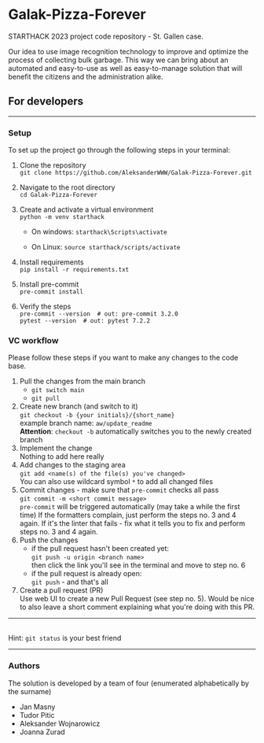 # Galak-Pizza-Forever
STARTHACK 2023 project code repository - St. Gallen case.

Our idea to use image recognition technology to improve and optimize the process of
collecting bulk garbage. This way we can bring about an automated and easy-to-use as well
as easy-to-manage solution that will benefit the citizens and the administration alike.


## For developers

---

### Setup

To set up the project go through the following steps in your terminal:

1. Clone the repository <br>
`git clone https://github.com/AleksanderWWW/Galak-Pizza-Forever.git`
2. Navigate to the root directory <br>
`cd Galak-Pizza-Forever`
3. Create and activate a virtual environment <br>
`python -m venv starthack`

   - On windows: `starthack\Scripts\activate`

   -  On Linux: `source starthack/scripts/activate`

4. Install requirements <br>
`pip install -r requirements.txt`
5. Install pre-commit <br>
`pre-commit install`
6. Verify the steps <br>
`pre-commit --version  # out: pre-commit 3.2.0` <br>
`pytest --version  # out: pytest 7.2.2` <br>

### VC workflow

Please follow these steps if you want to make any changes to the code base.

1. Pull the changes from the main branch
   - `git switch main`
   - `git pull`
2. Create new branch (and switch to it)
<br> `git checkout -b {your initials}/{short_name}`
<br> example branch name: `aw/update_readme`
<br> **Attention**: `checkout -b` automatically switches you to the newly created branch
3. Implement the change
<br> Nothing to add here really
4. Add changes to the staging area
<br> `git add <name(s) of the file(s) you've changed>`
<br> You can also use wildcard symbol `*` to add all changed files
5. Commit changes - make sure that `pre-commit` checks all pass
<br> `git commit -m <short commit message>`
<br> `pre-commit` will be triggered automatically (may take a while the first time)
If the formatters complain, just perform the steps no. 3 and 4 again.
If it's the linter that fails - fix what it tells you to fix and perform
steps no. 3 and 4 again.
6. Push the changes
   - if the pull request hasn't been created yet:
   <br> `git push -u origin <branch name>`
   <br> then click the link you'll see in the terminal and move to step no. 6
   - if the pull request is already open:
   <br> `git push` - and that's all
7. Create a pull request (PR)
<br> Use web UI to create a new Pull Request (see step no. 5). Would be
nice to also leave a short comment explaining what you're doing with this
PR.

---
<br> Hint: `git status` is your best friend

---

### Authors
The solution is developed by a team of four (enumerated alphabetically by the surname)
- Jan Masny
- Tudor Pitic
- Aleksander Wojnarowicz
- Joanna Zurad
